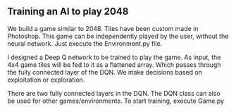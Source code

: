 ## Training an AI to play 2048

We build a game similar to 2048. Tiles have been custom made in Photoshop.
This game can be independently played by the user, without the neural network.
Just execute the Environment.py file.

I designed a Deep Q network to be trained to play the game. As input, the 4x4 game tiles will be fed to it as a flattened array.
Which passes through the fully connected layer of the DQN. We make decisions based on exploitation or exploration.

There are two fully connected layers in the DQN. The DQN class can also be used for other games/environments. To start training, execute Game.py
